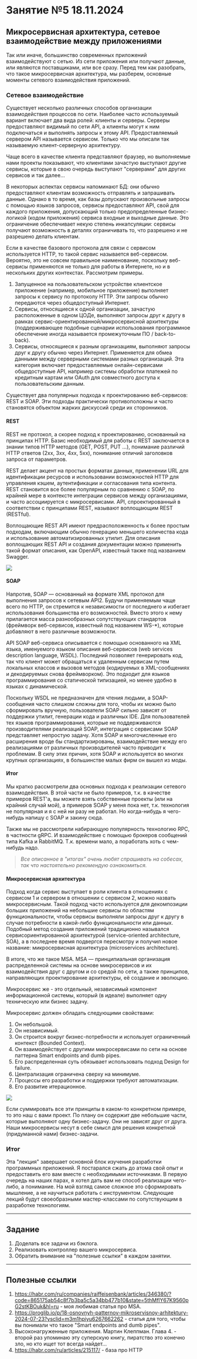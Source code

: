 # Занятие №5 18.11.2024
## Микросервисная архитектура, сетевое взаимодействие между приложениями

Так или иначе, большинство современных приложений взаимодействуют с сетью. 
Из сети приложения или получают данные, или являются поставщиками, или все сразу.
Перед тем как разобрать, что такое микросервисная архитектура, мы разберем, основные моменты сетевого взаимодействия приложений.

### Сетевое взаимодействие

Существует несколько различных способов организации взаимодействия процессов по сети. 
Наиболее часто используемый вариант включает два вида ролей: клиенты и серверы. 
Серверы предоставляют видимый по сети API, а клиенты могут к ним подключаться и выполнять запросы к этому API. 
Предоставляемый сервером API называется сервисом.
Только что мы описали так называемую клиент-серверную архитектуру.

Чаще всего в качестве клиента представляют браузер, но выполняемые нами проекты показывают, что клиентами зачастую выступают другие сервисы,
которые в свою очередь выступают "серверами" для других сервисов и так далее...

В некоторых аспектах сервисы напоминают БД: они обычно предоставляют клиентам возможность отправлять и запрашивать данные. Однако в то время, как базы допускают произвольные запросы с помощью языков запросов, сервисы предоставляют API, свой для каждого приложения, допускающий только предопределенные бизнес-логикой (кодом приложения) сервиса входные и выходные данные.
Это ограничение обеспечивает некую степень инкапсуляции: 
сервисы получают возможность в деталях ограничивать то, что разрешено и не разрешено делать клиентам.

Если в качестве базового протокола для связи с сервисом используется HTTP,
то такой сервис называется веб-сервисом. Вероятно, это не совсем правильное наименование, поскольку веб-сервисы применяются не только для работы в Интернете, но и в нескольких других контекстах. 
Рассмотрим примеры.
1. Запущенное на пользовательском устройстве клиентское приложение (например, мобильное приложение) выполняет запросы к сервису по протоколу HTTP. 
Эти запросы обычно передаются через общедоступный Интернет.
2. Сервисы, относящиеся к одной организации, зачастую расположенные в одном ЦОДе, выполняют запросы друг к другу в рамках сервис-ориентированной/микросервисной архитектуры 
(поддерживающее подобные сценарии использования программное обеспечение иногда называется промежуточным ПО / back-to-back).
3. Сервисы, относящиеся к разным организациям, выполняют запросы друг к другу обычно через Интернет. Применяется для обмеа данными между серверными системами разных организаций. 
Эта категория включает предоставляемые онлайн-сервисами общедоступные API, например системы обработки платежей по кредитным картам или OAuth для совместного доступа к пользовательским данным.

Существует два популярных подхода к проектированию веб-сервисов: REST и SOAP. 
Эти подходы практически противоположны и часто становятся объектом жарких дискуссий среди их сторонников.

#### REST
REST не протокол, а скорее подход к проектированию, основанный на принципах HTTP. 
Базис необходимый для работы с REST заключается в знании типов HTTP методов (GET, POST, PUT ...), понимание различий HTTP ответов (2xx, 3xx, 4xx, 5xx), понимание отличий заголовков запроса от параметров.

REST делает акцент на простых форматах данных, применении URL для идентификации ресурсов и использовании возможностей HTTP для управления кэшем, аутентификации и согласования типа контента. 
REST становится все более популярным по сравнению с SOAP, по крайней мере в контексте интеграции сервисов между организациями, и часто ассоциируется с микросервисами.
API, спроектированный в соответствии с принципами REST, называют воплощающим REST (RESTful).

Воплощающие REST API имеют предрасположенность к более простым подходам, включающим обычно генерацию меньшего количества кода и использование автоматизированных утилит. 
Для описания воплощающих REST API и создания документации можно применить такой формат описания, как OpenAPI, известный также под названием Swagger.

![](_images/swagger.png)


#### SOAP
Напротив, SOAP — основанный на формате XML протокол для выполнения запросов к сетевым API2. 
Будучи применяемым чаще всего по HTTP, он стремится к независимости от последнего и избегает использования большинства его возможностей. 
Вместо этого к нему прилагается масса разнообразных сопутствующих стандартов (фреймворк веб-сервисов, известный под названием WS-*), 
которые добавляют в него различные возможности.

API SOAP веб-сервиса описывается с помощью основанного на XML языка, именуемого языком описания веб-сервисов (web services description language, WSDL). 
Последний позволяет генерировать код, так что клиент может обращаться к удаленным сервисам путем локальных классов и вызовов методов (кодируемых в XML-сообщениях и декодируемых снова фреймворком). 
Это подходит для языков программирования со статической типизацией, но менее удобно в языках с динамической.

Поскольку WSDL не предназначен для чтения людьми, а SOAP-сообщения часто слишком сложны для того, чтобы их можно было сформировать вручную, пользователи SOAP сильно зависят от поддержки утилит, генерации кода и различных IDE. 
Для пользователей тех языков программирования, которые не поддерживаются производителями реализаций SOAP, интеграция с сервисами SOAP представляет непростую задачу.
Хотя SOAP и многочисленные его расширения вроде бы стандартизированы, взаимодействие между его реализациями от различных производителей часто приводит к проблемам. 
В силу этих причин, хотя SOAP и используется во многих крупных организациях, в большинстве малых фирм он вышел из моды.

#### Итог
Мы кратко рассмотрели два основных подхода к реализации сетевого взаимодействия.
В этой части не было примеров, т.к. в качестве примеров REST'a, вы можете взять собственные проекты (или на крайний случай мой),
а примеров SOAP у меня пока нет, т.к. технология не популярная и я с ней ни разу не работал. 
Но когда-нибудь я чего-нибудь напишу с SOAP и закину сюда.

Также мы не рассмотрели набирающую популярность технологию RPC, в частности gRPC. И взаимодействие с помощью брокеров сообщений типа Kafka и RabbitMQ.
Т.к. времени мало, а поработать хоть с чем-нибудь надо.

> *Все описанное в "итогах" очень любят спрашивать на собесах, так что настоятельно рекомендую ознакомиться.*

#### Микросервисная архитектура

Подход когда сервис выступает в роли клиента в отношениях с сервисом 1 и сервером в отношении с сервисом 2, можно назвать микросервисным.
Такой подход часто используется для декомпозиции больших приложений на небольшие сервисы по областям функциональности, 
чтобы сервисы выполняли запросы друг к другу в случае потребности в какой-либо функциональности или данных.
Подобный метод создания приложений традиционно назывался сервисориентированной архитектурой (service-oriented architecture, SOA), 
а в последнее время подвергся пересмотру и получил новое название: микросервисная архитектура (microservices architecture).

В итоге, что же такое MSA.
MSA — принципиальная организация распределенной системы на основе микросервисов и их взаимодействия друг с другом и со средой по сети, 
а также принципов, направляющих проектирование архитектуры, её создание и эволюцию.

Микросервис же - это отдельный, независимый компонент информационной системы, который (в идеале) выполняет одну техническую или бизнес задачу.

Микросервис должен обладать следующими свойствами:

1. Он небольшой.
2. Он независимый.
3. Он строится вокруг бизнес-потребности и использует ограниченный контекст (Bounded Context).
4. Он взаимодействует с другими микросервисами по сети на основе паттерна Smart endpoints and dumb pipes.
5. Его распределенная суть обязывает использовать подход Design for failure.
6. Централизация ограничена сверху на минимуме.
7. Процессы его разработки и поддержки требуют автоматизации.
8. Его развитие итерационное.

![](_images/app_schema.png)

Если суммировать все эти принципы в каком-то конкретном примере, то это наш с вами проект. 
По плану он содержит две небольшие части, которые выполняют одну бизнес-задачу. 
Они не зависят друг от друга.
Наши микросервисы несут в себе смысл для решения конкретной (придуманной нами) бизнес-задачи.

### Итог

Эта "лекция" завершает основной блок изучения разработки программных приложений.
Я постарался сжать до атома свой опыт и предоставить его вам вместе с необходимыми источниками.
В первую очередь на наших парах, я хотел дать вам не способ реализации чего-либо, а понимание. 
На мой взгляд самое сложное это сформировать мышление, а не научиться работать с инструментом.
Следующие лекций будут своеобразными мастер-классами по сопутствующим в разработке технологиям.

___
## Задание

1. Доделать все задачи из бэклога.
2. Реализовать контроллер вашего микросервиса.
3. Обратить внимание на "полезные ссылки" в каждом занятии.

___
## Полезные ссылки

1. https://habr.com/ru/companies/raiffeisenbank/articles/346380/?code=865175ab54c8f7b3ba5c5a34bb477b10&state=5thMflY67K9560pG2stKBOuk&hl=ru - моя любимая статья про MSA.
2. https://proglib.io/p/18-osnovnyh-patternov-mikroservisnoy-arhitektury-2024-07-23?ysclid=m3m1hpiyu6267662262 - статья для того, чтобы вы понимали что такое "Smart endpoints and dumb pipes".
3. Высоконагруженные приложения. Мартин Клеппман. Глава 4. - второй раз упоминаю эту суперскую книгу, пиратство это конечно зло, но кто ищет тот всегда найдет...
4. https://habr.com/ru/articles/215117/ - база про HTTP